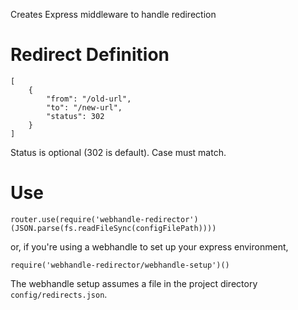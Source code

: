 Creates Express middleware to handle redirection

# Redirect Definition
```
[
	{
		"from": "/old-url",
		"to": "/new-url",
		"status": 302
	}
]
```

Status is optional (302 is default). Case must match.

# Use

```
router.use(require('webhandle-redirector')(JSON.parse(fs.readFileSync(configFilePath))))
```

or, if you're using a webhandle to set up your express environment,

```
require('webhandle-redirector/webhandle-setup')()
```

The webhandle setup assumes a file in the project directory `config/redirects.json`.